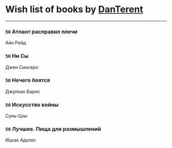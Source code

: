 # Wish list of books by [DanTerent](https://my.mail.ru/bk/danterent/)
---

### `50` Атлант расправил плечи
Айн Рейд

### `50` Ни Сы
Джен Синсеро

### `50` Нечего боятся
Джулиан Барнс

### `50` Искусство войны
Сунь-Цзы

### `50` Лучшее. Пища для размышлений
Ицхак Адизес

